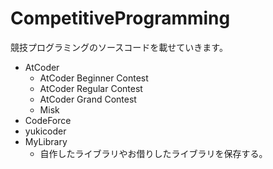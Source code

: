 # CompetitiveProgramming
競技プログラミングのソースコードを載せていきます。

* AtCoder
  * AtCoder Beginner Contest
  * AtCoder Regular Contest
  * AtCoder Grand Contest
  * Misk
* CodeForce
* yukicoder
* MyLibrary
  * 自作したライブラリやお借りしたライブラリを保存する。